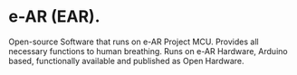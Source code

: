 # e-AR (EAR).

Open-source Software that runs on e-AR Project MCU.
Provides all necessary functions to human breathing.
Runs on e-AR Hardware, Arduino based, functionally available and published as Open Hardware.

